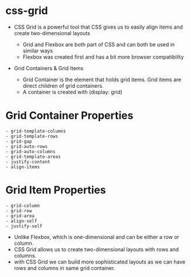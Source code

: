 # css-grid

- CSS Grid is a powerful tool that CSS gives us to easily align items and create two-dimensional layouts
    - Grid and Flexbox are both part of CSS and can both be used in similar ways
    - Flexbox was created first and has a bit more browser compatibility

- Grid Containers & Grid Items
    - Grid Container is the element that holds grid items. Grid items are direct children of grid containers.
    - A container is created with (display: grid)

# Grid Container Properties
    - grid-template-columns
    - grid-template-rows
    - grid-gap
    - grid-auto-rows
    - grid-auto-columns
    - grid-template-areas
    - justify-content
    - align-items

# Grid Item Properties
    - grid-column
    - grid-row
    - grid-area
    - align-self
    - justify-self

- Unlike Flexbox, which is one-dimensional and can be either a row or column.
- CSS Grid allows us to create two-dimensional layouts with rows and columns.
- with CSS Grid we can build more sophisticated layouts as we can have rows and columns in same grid container.